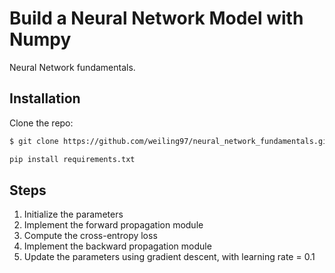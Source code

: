 # Build a Neural Network Model with Numpy

Neural Network fundamentals.


## Installation
Clone the repo:
```bash
$ git clone https://github.com/weiling97/neural_network_fundamentals.git
```
```bash
pip install requirements.txt
```

## Steps
1. Initialize the parameters 
2. Implement the forward propagation module
3. Compute the cross-entropy loss
4. Implement the backward propagation module
5. Update the parameters using gradient descent, with learning rate = 0.1